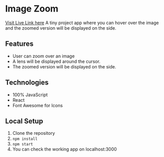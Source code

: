 # Image Zoom

[Visit Live Link here](https://activity-tracker-react.vercel.app/)
A tiny project app where you can hover over the image and the zoomed version will be displayed on the side.

## Features

- User can zoom over an image
- A lens will be displayed around the cursor.
- The zoomed version will be displayed on the side.

## Technologies

- 100% JavaScript
- React
- Font Awesome for Icons

## Local Setup

1. Clone the repository
2. `npm install`
3. `npm start`
4. You can check the working app on localhost:3000
